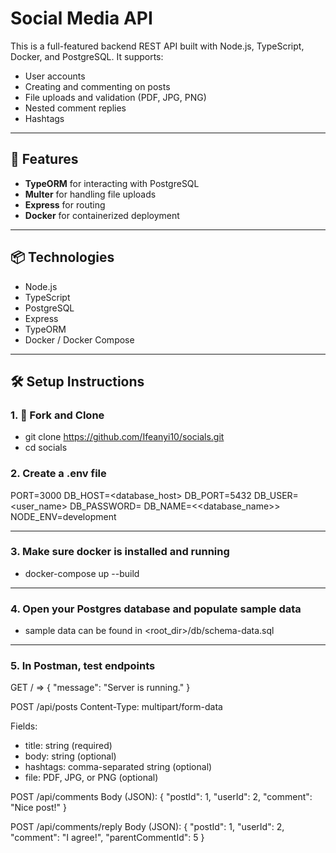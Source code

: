 # Social Media API

This is a full-featured backend REST API built with Node.js, TypeScript, Docker, and PostgreSQL. It supports:
- User accounts
- Creating and commenting on posts
- File uploads and validation (PDF, JPG, PNG)
- Nested comment replies
- Hashtags

---

## 🚀 Features

- **TypeORM** for interacting with PostgreSQL
- **Multer** for handling file uploads
- **Express** for routing
- **Docker** for containerized deployment

---

## 📦 Technologies

- Node.js
- TypeScript
- PostgreSQL
- Express
- TypeORM
- Docker / Docker Compose

---

## 🛠️ Setup Instructions

### 1. 🍴 Fork and Clone

- git clone https://github.com/Ifeanyi10/socials.git
- cd socials


### 2. Create a .env file
PORT=3000
DB_HOST=<database_host>
DB_PORT=5432
DB_USER=<user_name>
DB_PASSWORD=<password>
DB_NAME=<<database_name>>
NODE_ENV=development

---

### 3. Make sure docker is installed and running
- docker-compose up --build

---

### 4. Open your Postgres database and populate sample data
- sample data can be found in <root_dir>/db/schema-data.sql

---

### 5. In Postman, test endpoints

GET / => { "message": "Server is running." }

POST /api/posts
Content-Type: multipart/form-data

Fields:
- title: string (required)
- body: string (optional)
- hashtags: comma-separated string (optional)
- file: PDF, JPG, or PNG (optional)


POST /api/comments
Body (JSON):
{
  "postId": 1,
  "userId": 2,
  "comment": "Nice post!"
}


POST /api/comments/reply
Body (JSON):
{
  "postId": 1,
  "userId": 2,
  "comment": "I agree!",
  "parentCommentId": 5
}